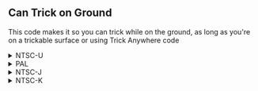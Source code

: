 ## Can Trick on Ground

This code makes it so you can trick while on the ground, as long as you're on a trickable surface or using Trick Anywhere code

<details>
<summary>NTSC-U</summary>

```powerpc
0456F330 60000000
```
</details>

<details>
<summary>PAL</summary>

```powerpc
04575B94 60000000
```
</details>

<details>
<summary>NTSC-J</summary>

```powerpc
04575514 60000000
```
</details>

<details>
<summary>NTSC-K</summary>

```powerpc
04563BEC 60000000
```
</details>